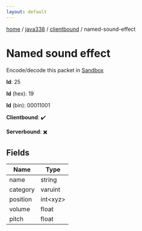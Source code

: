 ```yaml
---
layout: default
---
```


[home](/)  /  [java338](/protocol/java338)  /  [clientbound](/protocol/java338/clientbound)  /  named-sound-effect

# Named sound effect

Encode/decode this packet in [Sandbox](../../../sandbox/java338#Clientbound.NamedSoundEffect)

**Id**: 25

**Id** (hex): 19

**Id** (bin): 00011001

**Clientbound**: ✔️

**Serverbound**: ✖️

## Fields

Name | Type
---|---
name | string
category | varuint
position | int&lt;xyz&gt;
volume | float
pitch | float
